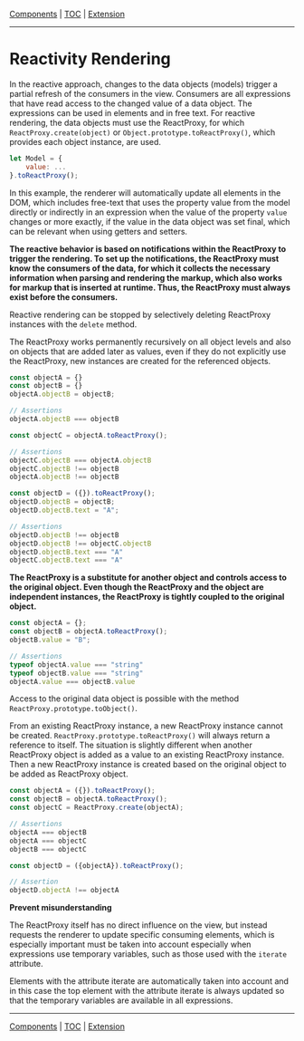 [Components](composite.md) | [TOC](README.md#reactivity-rendering) | [Extension](extension.md)
- - -

# Reactivity Rendering

In the reactive approach, changes to the data objects (models) trigger a partial
refresh of the consumers in the view. Consumers are all expressions that have
read access to the changed value of a data object. The expressions can be used
in elements and in free text. For reactive rendering, the data objects must use
the ReactProxy, for which `ReactProxy.create(object)` or
`Object.prototype.toReactProxy()`, which provides each object instance, are
used.

```javascript
let Model = {
    value: ...
}.toReactProxy();
```

In this example, the renderer will automatically update all elements in the DOM,
which includes free-text that uses the property value from the model directly or
indirectly in an expression when the value of the property `value` changes or
more exactly, if the value in the data object was set final, which can be
relevant when using getters and setters.

__The reactive behavior is based on notifications within the ReactProxy to
trigger the rendering. To set up the notifications, the ReactProxy must know the
consumers of the data, for which it collects the necessary information when
parsing and rendering the markup, which also works for markup that is inserted
at runtime. Thus, the ReactProxy must always exist before the consumers.__

Reactive rendering can be stopped by selectively deleting ReactProxy instances
with the `delete` method.

The ReactProxy works permanently recursively on all object levels and also on
objects that are added later as values, even if they do not explicitly use the
ReactProxy, new instances are created for the referenced objects.

```javascript
const objectA = {}
const objectB = {}
objectA.objectB = objectB;

// Assertions
objectA.objectB === objectB

const objectC = objectA.toReactProxy();

// Assertions
objectC.objectB === objectA.objectB
objectC.objectB !== objectB
objectA.objectB !== objectB

const objectD = ({}).toReactProxy();
objectD.objectB = objectB;
objectD.objectB.text = "A";

// Assertions
objectD.objectB !== objectB
objectD.objectB !== objectC.objectB
objectD.objectB.text === "A"
objectC.objectB.text === "A"
```

__The ReactProxy is a substitute for another object and controls access to the
original object. Even though the ReactProxy and the object are independent
instances, the ReactProxy is tightly coupled to the original object.__

```javascript
const objectA = {};
const objectB = objectA.toReactProxy();
objectB.value = "B";

// Assertions
typeof objectA.value === "string"
typeof objectB.value === "string"
objectA.value === objectB.value
```

Access to the original data object is possible with the method
`ReactProxy.prototype.toObject()`.

From an existing ReactProxy instance, a new ReactProxy instance cannot be
created. `ReactProxy.prototype.toReactProxy()` will always return a reference to
itself. The situation is slightly different when another ReactProxy object is
added as a value to an existing ReactProxy instance. Then a new ReactProxy
instance is created based on the original object to be added as ReactProxy
object.

```javascript
const objectA = ({}).toReactProxy();
const objectB = objectA.toReactProxy();
const objectC = ReactProxy.create(objectA);

// Assertions
objectA === objectB
objectA === objectC
objectB === objectC

const objectD = ({objectA}).toReactProxy();

// Assertion
objectD.objectA !== objectA
```

__Prevent misunderstanding__

The ReactProxy itself has no direct influence on the view, but instead requests
the renderer to update specific consuming elements, which is especially
important must be taken into account especially when expressions use temporary
variables, such as those used with the `iterate` attribute.

Elements with the attribute iterate are automatically taken into account and in
this case the top element with the attribute iterate is always updated so that
the temporary variables are available in all expressions.



- - -

[Components](composite.md) | [TOC](README.md#reactivity-rendering) | [Extension](extension.md)
